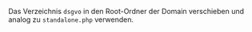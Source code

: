Das Verzeichnis `dsgvo` in den Root-Ordner der Domain verschieben und analog zu `standalone.php` verwenden.